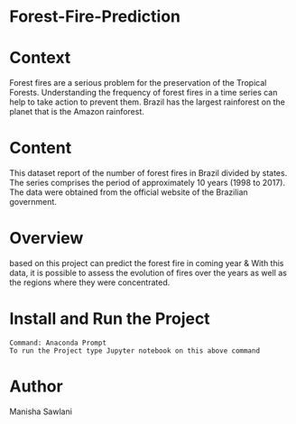 # Forest-Fire-Prediction
# Context

  Forest fires are a serious problem for the preservation of the Tropical Forests. Understanding the frequency of forest fires in a time series can help to take   action to prevent them.
  Brazil has the largest rainforest on the planet that is the Amazon rainforest.

# Content

  This dataset report of the number of forest fires in Brazil divided by states. The series comprises the period of approximately 10 years (1998 to 2017).
  The  data were obtained from the official website of the Brazilian government.

# Overview
  based on this project can predict the forest fire in coming year & 
  With this data, it is possible to assess the evolution of fires over the years as well as the regions where they were concentrated.

# Install and Run the Project

    Command: Anaconda Prompt 
    To run the Project type Jupyter notebook on this above command

# Author
   Manisha Sawlani
